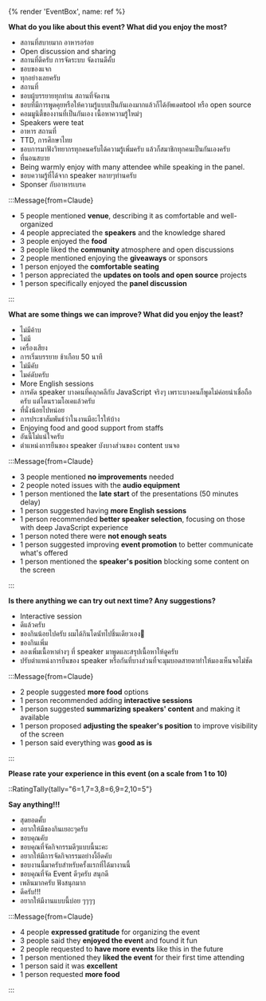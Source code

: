 {% render 'EventBox', name: ref %}

**What do you like about this event? What did you enjoy the most?**

- สถานที่สบายมาก อาหารอร่อย
- Open discussion and sharing
- สถานที่ดีครับ การจัดระบบ จัดงานดีคั้บ
- ชอบของแจก
- ทุกอย่างเลยครับ
- สถานที่
- ชอบผู้บรรยายทุกท่าน สถานที่จัดงาน
- ชอบที่มีการพูดคุยหรือให้ความรู้แบบเป็นกันเองมากแล้วก็ได้อัพเดตtool หรือ open source
- คอมมูนิตี้ของงานที่เป็นกันเอง เนื้อหาความรู้ใหม่ๆ
- Speakers were teat
- อาหาร สถานที่
- TTD, การศึกษาไทย
- ชอบการมาฟังวิทยากรทุกคนครับได้ความรู้เพิ่มครับ แล้วก็สมาชิกทุกคนเป็นกันเองครับ
- ที่นอนสบาย
- Being warmly enjoy with many attendee while speaking in the panel.
- ชอบความรู้ที่ได้จาก speaker หลายๆท่านครับ
- Sponser กับอาหารเบรค

:::Message{from=Claude}

- 5 people mentioned **venue**, describing it as comfortable and well-organized
- 4 people appreciated the **speakers** and the knowledge shared
- 3 people enjoyed the **food**
- 3 people liked the **community** atmosphere and open discussions
- 2 people mentioned enjoying the **giveaways** or sponsors
- 1 person enjoyed the **comfortable seating**
- 1 person appreciated the **updates on tools and open source** projects
- 1 person specifically enjoyed the **panel discussion**

:::

**What are some things we can improve? What did you enjoy the least?**

- ไม่มีค้าบ
- ไม่มี
- เครื่องเสียง
- การเริ่มบรรยาย ช้าเกือบ 50 นาที
- ไม่มีคับ
- ไมค์ดับครับ
- More English sessions
- การคัด speaker บางคนที่คลุกคลีกับ JavaScript จริงๆ เพราะบางคนก็พูดไม่ค่อยน่าเชื่อถือครับ แต่โดนรวมโอเคแล้วครับ
- ที่นั่งน้อยไปหน่อย
- การประชาสัมพันธ์ว่าในงานมีอะไรให้บ้าง
- Enjoying food and good support from staffs
- อันนี้ไม่แน่ใจครับ
- ตำแหน่งการยืนของ speaker บังบางส่วนของ content บนจอ

:::Message{from=Claude}

- 3 people mentioned **no improvements** needed
- 2 people noted issues with the **audio equipment**
- 1 person mentioned the **late start** of the presentations (50 minutes delay)
- 1 person suggested having **more English sessions**
- 1 person recommended **better speaker selection**, focusing on those with deep JavaScript experience
- 1 person noted there were **not enough seats**
- 1 person suggested improving **event promotion** to better communicate what's offered
- 1 person mentioned the **speaker's position** blocking some content on the screen

:::

**Is there anything we can try out next time? Any suggestions?**

- Interactive session
- ดีแล้วครับ
- ของกินน้อยไปครับ ผมได้กินโดนัทไปชิ้นเดียวเอง🥲
- ของกินเพิ่ม
- ลองเพิ่มเนื้อหาต่างๆ ที่ speaker มาพูดและสรุปเนื้อหาให้ดูครับ
- ปรับตำแหน่งการยืนของ speaker หรือกันที่บางส่วนที่จะมุมบอดสายตาทำให้มองเห็นจอไม่ชัด

:::Message{from=Claude}

- 2 people suggested **more food** options
- 1 person recommended adding **interactive sessions**
- 1 person suggested **summarizing speakers' content** and making it available
- 1 person proposed **adjusting the speaker's position** to improve visibility of the screen
- 1 person said everything was **good as is**

:::

**Please rate your experience in this event (on a scale from 1 to 10)**

::RatingTally{tally="6=1,7=3,8=6,9=2,10=5"}

**Say anything!!!**

- สุดยอดคั้บ
- อยากให้มีของกินเยอะๆครับ
- ขอบคุณคับ
- ขอบคุณที่จัดกิจกรรมดีๆแบบนี้นะคะ
- อยากให้มีการจัดกิจกรรมอย่างงี้อีดคับ
- ชอบงานนี้มาครับสำหรับครั้งแรกที่ได้มางานนี้
- ขอบคุณที่จัด Event ดีๆครับ สนุกดี
- เพลินมากครับ ฟังสนุกมาก
- ดีครับ!!!
- อยากให้มีงานแบบนี้บ่อย ๆๆๆๆ

:::Message{from=Claude}

- 4 people **expressed gratitude** for organizing the event
- 3 people said they **enjoyed the event** and found it fun
- 2 people requested to **have more events** like this in the future
- 1 person mentioned they **liked the event** for their first time attending
- 1 person said it was **excellent**
- 1 person requested **more food**

:::
